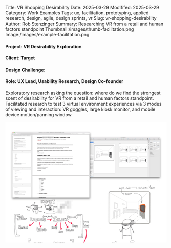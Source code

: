 Title: VR Shopping Desirability
Date: 2025-03-29
Modififed: 2025-03-29
Category: Work Examples
Tags: ux, facilitation, prototyping, applied research, design, agile, design sprints, vr
Slug: vr-shopping-desirability
Author: Rob Stenzinger
Summary: Researching VR from a retail and human factors standpoint
Thumbnail:/images/thumb-facilitation.png
Image:/images/example-facilitation.png

#### Project: VR Desirability Exploration

#### Client: Target

#### Design Challenge:

#### Role: UX Lead, Usability Research, Design Co-founder

Exploratory research asking the question: where do we find the strongest scent of desirability for VR from a retail and human factors standpoint. Facilitated research to test 3 virtual environment experiences via 3 modes of viewing and interaction: VR goggles, large kiosk monitor, and mobile device motion/panning window.

![img](/images/example-vr.png)
